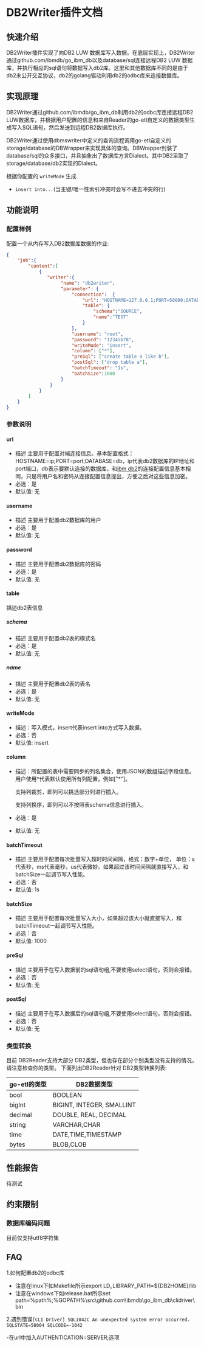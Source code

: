 # DB2Writer插件文档

## 快速介绍

DB2Writer插件实现了向DB2 LUW 数据库写入数据。在底层实现上，DB2Writer通过github.com/ibmdb/go_ibm_db以及database/sql连接远程DB2 LUW 数据库，并执行相应的sql语句将数据写入db2库。这里和其他数据库不同的是由于db2未公开交互协议，db2的golang驱动利用db2的odbc库来连接数据库。

## 实现原理
DB2Writer通过github.com/ibmdb/go_ibm_db利用db2的odbc库连接远程DB2 LUW数据库，并根据用户配置的信息和来自Reader的go-etl自定义的数据类型生成写入SQL语句，然后发送到远程DB2数据库执行。

DB2Writer通过使用dbmswriter中定义的查询流程调用go-etl自定义的storage/database的DBWrapper来实现具体的查询。DBWrapper封装了database/sql的众多接口，并且抽象出了数据库方言Dialect。其中DB2采取了storage/database/db2实现的Dialect。

根据你配置的 `writeMode` 生成

- `insert into...`(当主键/唯一性索引冲突时会写不进去冲突的行)


## 功能说明

### 配置样例

配置一个从内存写入DB2数据库数据的作业:

```json
{
    "job":{
        "content":[
            {
               "writer":{
                    "name": "db2writer",
                    "parameter": {
                        "connection":  {
                            "url": "HOSTNAME=127.0.0.1;PORT=50000;DATABASE=db",
                            "table": {
                                "schema":"SOURCE",
                                "name":"TEST"
                            }
                        },
                        "username": "root",
                        "password": "12345678",
                        "writeMode": "insert",
                        "column": ["*"],
                        "preSql": ["create table a like b"],
                        "postSql": ["drop table a"],
                        "batchTimeout": "1s",
                        "batchSize":1000
                    }
                }
            }
        ]
    }
}
```

### 参数说明

#### url

- 描述 主要用于配置对端连接信息。基本配置格式：HOSTNAME=ip;PORT=port;DATABASE=db，ip代表db2数据库的IP地址和port端口，db表示要默认连接的数据库，和[ibm db2](https://github.com/ibmdb/go_ibm_db)的连接配置信息基本相同，只是将用户名和密码从连接配置信息提出，方便之后对这些信息加密。
- 必选：是
- 默认值: 无

#### username

- 描述 主要用于配置db2数据库的用户
- 必选：是
- 默认值: 无

#### password

- 描述 主要用于配置db2数据库的密码
- 必选：是
- 默认值: 无

#### table

描述db2表信息

##### schema

- 描述 主要用于配置db2表的模式名
- 必选：是
- 默认值: 无

##### name

- 描述 主要用于配置db2表的表名
- 必选：是
- 默认值: 无

#### writeMode

- 描述：写入模式，insert代表insert into方式写入数据。
- 必选：否
- 默认值: insert

#### column

- 描述：所配置的表中需要同步的列名集合，使用JSON的数组描述字段信息。用户使用*代表默认使用所有列配置，例如["\*"]。

  支持列裁剪，即列可以挑选部分列进行插入。

  支持列换序，即列可以不按照表schema信息进行插入。

- 必选：是

- 默认值: 无

#### batchTimeout

- 描述 主要用于配置每次批量写入超时时间间隔，格式：数字+单位， 单位：s代表秒，ms代表毫秒，us代表微妙。如果超过该时间间隔就直接写入，和batchSize一起调节写入性能。
- 必选：否
- 默认值: 1s

#### batchSize

- 描述 主要用于配置每次批量写入大小，如果超过该大小就直接写入，和batchTimeout一起调节写入性能。
- 必选：否
- 默认值: 1000

#### preSql

- 描述 主要用于在写入数据前的sql语句组,不要使用select语句，否则会报错。
- 必选：否
- 默认值: 无

#### postSql

- 描述 主要用于在写入数据后的sql语句组,不要使用select语句，否则会报错。
- 必选：否
- 默认值: 无

### 类型转换

目前  DB2Reader支持大部分  DB2类型，但也存在部分个别类型没有支持的情况，请注意检查你的类型。
下面列出DB2Reader针对  DB2类型转换列表:

| go-etl的类型 | DB2数据类型               |
| ------------ | ------------------------- |
| bool         | BOOLEAN                   |
| bigInt       | BIGINT, INTEGER, SMALLINT |
| decimal      | DOUBLE, REAL, DECIMAL     |
| string       | VARCHAR,CHAR              |
| time         | DATE,TIME,TIMESTAMP       |
| bytes        | BLOB,CLOB                 |

## 性能报告

待测试

## 约束限制


### 数据库编码问题
目前仅支持utf8字符集

## FAQ

1.如何配置db2的odbc库

- 注意在linux下如Makefile所示export LD_LIBRARY_PATH=${DB2HOME}/lib
- 注意在windows下如release.bat所示set path=%path%;%GOPATH%\src\github.com\ibmdb\go_ibm_db\clidriver\bin

2.遇到错误`[CLI Driver] SQL1042C An unexpected system error occurred. SQLSTATE=58004 SQLCODE=-1042`

-在url中加入AUTHENTICATION=SERVER;选项